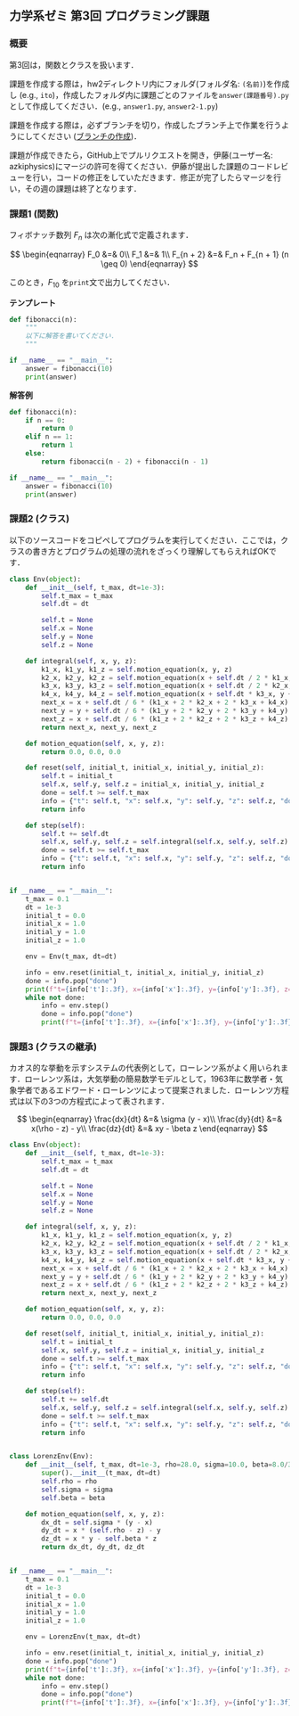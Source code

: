 ## 力学系ゼミ 第3回 プログラミング課題
### 概要
第3回は，関数とクラスを扱います．

課題を作成する際は，hw2ディレクトリ内にフォルダ(フォルダ名: `(名前)`)を作成し (e.g., `ito`)，作成したフォルダ内に課題ごとのファイルを`answer(課題番号).py`として作成してください．(e.g., `answer1.py`, `answer2-1.py`)

課題を作成する際は，必ずブランチを切り，作成したブランチ上で作業を行うようにしてください ([ブランチの作成](https://github.com/azkiphysics/team-mechanics2024?tab=readme-ov-file#ブランチの作成))．

課題が作成できたら，GitHub上でプルリクエストを開き，伊藤(ユーザー名: azkiphysics)にマージの許可を得てください．伊藤が提出した課題のコードレビューを行い，コードの修正をしていただきます．修正が完了したらマージを行い，その週の課題は終了となります．

### 課題1 (関数)
フィボナッチ数列 ${F_n}$ は次の漸化式で定義されます．

$$
\begin{eqnarray}
    F_0 &=& 0\\
    F_1 &=& 1\\
    F_{n + 2} &=& F_n + F_{n + 1} (n \geq 0)
\end{eqnarray}
$$

このとき，$F_{10}$ を`print`文で出力してください．

**テンプレート**
```python
def fibonacci(n):
    """
    以下に解答を書いてください．
    """

if __name__ == "__main__":
    answer = fibonacci(10)
    print(answer)
```

**解答例**
```python
def fibonacci(n):
    if n == 0:
        return 0
    elif n == 1:
        return 1
    else:
        return fibonacci(n - 2) + fibonacci(n - 1)

if __name__ == "__main__":
    answer = fibonacci(10)
    print(answer)
```

### 課題2 (クラス)
以下のソースコードをコピペしてプログラムを実行してください．ここでは，クラスの書き方とプログラムの処理の流れをざっくり理解してもらえればOKです．

```python
class Env(object):
    def __init__(self, t_max, dt=1e-3):
        self.t_max = t_max
        self.dt = dt

        self.t = None
        self.x = None
        self.y = None
        self.z = None

    def integral(self, x, y, z):
        k1_x, k1_y, k1_z = self.motion_equation(x, y, z)
        k2_x, k2_y, k2_z = self.motion_equation(x + self.dt / 2 * k1_x, y + self.dt / 2 * k1_y, z + self.dt / 2 * k1_z)
        k3_x, k3_y, k3_z = self.motion_equation(x + self.dt / 2 * k2_x, y + self.dt / 2 * k2_y, z + self.dt / 2 * k2_z)
        k4_x, k4_y, k4_z = self.motion_equation(x + self.dt * k3_x, y + self.dt * k3_y, z + self.dt * k3_z)
        next_x = x + self.dt / 6 * (k1_x + 2 * k2_x + 2 * k3_x + k4_x)
        next_y = y + self.dt / 6 * (k1_y + 2 * k2_y + 2 * k3_y + k4_y)
        next_z = x + self.dt / 6 * (k1_z + 2 * k2_z + 2 * k3_z + k4_z)
        return next_x, next_y, next_z

    def motion_equation(self, x, y, z):
        return 0.0, 0.0, 0.0

    def reset(self, initial_t, initial_x, initial_y, initial_z):
        self.t = initial_t
        self.x, self.y, self.z = initial_x, initial_y, initial_z
        done = self.t >= self.t_max
        info = {"t": self.t, "x": self.x, "y": self.y, "z": self.z, "done": done}
        return info

    def step(self):
        self.t += self.dt
        self.x, self.y, self.z = self.integral(self.x, self.y, self.z)
        done = self.t >= self.t_max
        info = {"t": self.t, "x": self.x, "y": self.y, "z": self.z, "done": done}
        return info


if __name__ == "__main__":
    t_max = 0.1
    dt = 1e-3
    initial_t = 0.0
    initial_x = 1.0
    initial_y = 1.0
    initial_z = 1.0

    env = Env(t_max, dt=dt)

    info = env.reset(initial_t, initial_x, initial_y, initial_z)
    done = info.pop("done")
    print(f"t={info['t']:.3f}, x={info['x']:.3f}, y={info['y']:.3f}, z={info['z']:.3f}")
    while not done:
        info = env.step()
        done = info.pop("done")
        print(f"t={info['t']:.3f}, x={info['x']:.3f}, y={info['y']:.3f}, z={info['z']:.3f}")
```

### 課題3 (クラスの継承)
カオス的な挙動を示すシステムの代表例として，ローレンツ系がよく用いられます．ローレンツ系は，大気挙動の簡易数学モデルとして，1963年に数学者・気象学者であるエドワード・ローレンツによって提案されました．ローレンツ方程式は以下の3つの方程式によって表されます．

$$
\begin{eqnarray}
    \frac{dx}{dt} &=& \sigma (y - x)\\
    \frac{dy}{dt} &=& x(\rho - z) - y\\
    \frac{dz}{dt} &=& xy - \beta z
\end{eqnarray}
$$

```python
class Env(object):
    def __init__(self, t_max, dt=1e-3):
        self.t_max = t_max
        self.dt = dt

        self.t = None
        self.x = None
        self.y = None
        self.z = None

    def integral(self, x, y, z):
        k1_x, k1_y, k1_z = self.motion_equation(x, y, z)
        k2_x, k2_y, k2_z = self.motion_equation(x + self.dt / 2 * k1_x, y + self.dt / 2 * k1_y, z + self.dt / 2 * k1_z)
        k3_x, k3_y, k3_z = self.motion_equation(x + self.dt / 2 * k2_x, y + self.dt / 2 * k2_y, z + self.dt / 2 * k2_z)
        k4_x, k4_y, k4_z = self.motion_equation(x + self.dt * k3_x, y + self.dt * k3_y, z + self.dt * k3_z)
        next_x = x + self.dt / 6 * (k1_x + 2 * k2_x + 2 * k3_x + k4_x)
        next_y = y + self.dt / 6 * (k1_y + 2 * k2_y + 2 * k3_y + k4_y)
        next_z = x + self.dt / 6 * (k1_z + 2 * k2_z + 2 * k3_z + k4_z)
        return next_x, next_y, next_z

    def motion_equation(self, x, y, z):
        return 0.0, 0.0, 0.0

    def reset(self, initial_t, initial_x, initial_y, initial_z):
        self.t = initial_t
        self.x, self.y, self.z = initial_x, initial_y, initial_z
        done = self.t >= self.t_max
        info = {"t": self.t, "x": self.x, "y": self.y, "z": self.z, "done": done}
        return info

    def step(self):
        self.t += self.dt
        self.x, self.y, self.z = self.integral(self.x, self.y, self.z)
        done = self.t >= self.t_max
        info = {"t": self.t, "x": self.x, "y": self.y, "z": self.z, "done": done}
        return info


class LorenzEnv(Env):
    def __init__(self, t_max, dt=1e-3, rho=28.0, sigma=10.0, beta=8.0/3.0):
        super().__init__(t_max, dt=dt)
        self.rho = rho
        self.sigma = sigma
        self.beta = beta

    def motion_equation(self, x, y, z):
        dx_dt = self.sigma * (y - x)
        dy_dt = x * (self.rho - z) - y
        dz_dt = x * y - self.beta * z
        return dx_dt, dy_dt, dz_dt


if __name__ == "__main__":
    t_max = 0.1
    dt = 1e-3
    initial_t = 0.0
    initial_x = 1.0
    initial_y = 1.0
    initial_z = 1.0

    env = LorenzEnv(t_max, dt=dt)

    info = env.reset(initial_t, initial_x, initial_y, initial_z)
    done = info.pop("done")
    print(f"t={info['t']:.3f}, x={info['x']:.3f}, y={info['y']:.3f}, z={info['z']:.3f}")
    while not done:
        info = env.step()
        done = info.pop("done")
        print(f"t={info['t']:.3f}, x={info['x']:.3f}, y={info['y']:.3f}, z={info['z']:.3f}")
```
